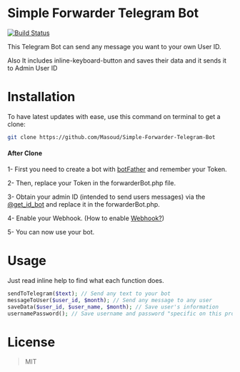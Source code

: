 # Simple Forwarder Telegram Bot
[![Build Status](https://travis-ci.org/Masoud/Simple-Forwarder-Telegram-Bot.svg)](https://travis-ci.org/Masoud/Simple-Forwarder-Telegram-Bot)

This Telegram Bot can send any message you want to your own User ID.

Also It includes inline-keyboard-button and saves their data and it sends it to Admin User ID

# Installation
To have latest updates with ease, use this command on terminal to get a clone:

```bash
git clone https://github.com/Masoud/Simple-Forwarder-Telegram-Bot
```
#### After Clone
1- First you need to create a bot with [botFather](https://telegram.me/BotFather) and remember your Token.

2- Then, replace your Token in the forwarderBot.php file.

3- Obtain your admin ID (intended to send users messages) via the [@get_id_bot](https://telegram.me/get_id_bot) and replace it in the forwarderBot.php.

4- Enable your Webhook. (How to enable [Webhook?](https://core.telegram.org/bots/api#setwebhook))

5- You can now use your bot.

# Usage
Just read inline help to find what each function does.

```php
sendToTelegram($text); // Send any text to your bot
messageToUser($user_id, $month); // Send any message to any user
saveData($user_id, $user_name, $month); // Save user's information
usernamePassword(); // Save username and password "specific on this project" 
```
# License
> MIT